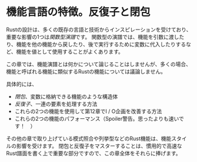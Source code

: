 # 機能言語の特徴。反復子と閉包

Rustの設計は、多くの既存の言語と技術からインスピレーションを受けており、重要な影響の1つは*関数型演譜*です。
関数型の演譜では、機能を引数に渡したり、機能を他の機能から戻したり、後で実行するために変数に代入したりするなど、機能を値として使用することがよくあります。

この章では、機能演譜とは何かについて論じることはしませんが、多くの場合、機能と呼ばれる機能に類似するRustの機能については議論しません。

具体的には、

* *閉包*、変数に格納できる機能のような構造体
* *反復子*、一連の要素を処理する方法
* これらの2つの機能を使用して第12章でI / O企画を改善する方法
* これらの2つの機能のパフォーマンス（Spoiler警告。思ったよりも速いです！　）

その他の章で取り上げている模式照合や列挙型などのRust機能は、機能スタイルの影響を受けます。
閉包と反復子をマスターすることは、慣用的で高速なRust譜面を書く上で重要な部分ですので、この章全体をそれらに捧げます。
